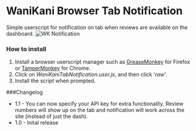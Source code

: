 WaniKani Browser Tab Notification
===
Simple userscript for notification on tab when reviews are available on the dashboard.
![WK Notification](http://i.imgur.com/gcTQNiV.png)
### How to install
1. Install a browser userscript manager such as [GreaseMonkey](https://addons.mozilla.org/en-US/firefox/addon/greasemonkey/) for Firefox or [TamperMonkey](https://chrome.google.com/webstore/detail/tampermonkey/dhdgffkkebhmkfjojejmpbldmpobfkfo) for Chrome.
2. Click on *WaniKaniTabNotification.user.js*, and then click '*raw*'.
3. Install the script when prompted.

###Changelog
+ 1.1 - You can now specify your API key for extra functionality. Review numbers will show up on the tab and notification will work across the site (instead of just the dash).
+ 1.0 - Inital release
